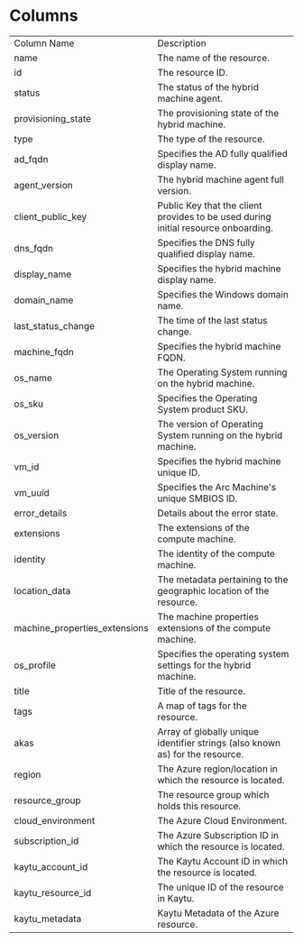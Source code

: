 # Columns  

<table>
	<tr><td>Column Name</td><td>Description</td></tr>
	<tr><td>name</td><td>The name of the resource.</td></tr>
	<tr><td>id</td><td>The resource ID.</td></tr>
	<tr><td>status</td><td>The status of the hybrid machine agent.</td></tr>
	<tr><td>provisioning_state</td><td>The provisioning state of the hybrid machine.</td></tr>
	<tr><td>type</td><td>The type of the resource.</td></tr>
	<tr><td>ad_fqdn</td><td>Specifies the AD fully qualified display name.</td></tr>
	<tr><td>agent_version</td><td>The hybrid machine agent full version.</td></tr>
	<tr><td>client_public_key</td><td>Public Key that the client provides to be used during initial resource onboarding.</td></tr>
	<tr><td>dns_fqdn</td><td>Specifies the DNS fully qualified display name.</td></tr>
	<tr><td>display_name</td><td>Specifies the hybrid machine display name.</td></tr>
	<tr><td>domain_name</td><td>Specifies the Windows domain name.</td></tr>
	<tr><td>last_status_change</td><td>The time of the last status change.</td></tr>
	<tr><td>machine_fqdn</td><td>Specifies the hybrid machine FQDN.</td></tr>
	<tr><td>os_name</td><td>The Operating System running on the hybrid machine.</td></tr>
	<tr><td>os_sku</td><td>Specifies the Operating System product SKU.</td></tr>
	<tr><td>os_version</td><td>The version of Operating System running on the hybrid machine.</td></tr>
	<tr><td>vm_id</td><td>Specifies the hybrid machine unique ID.</td></tr>
	<tr><td>vm_uuid</td><td>Specifies the Arc Machine&#39;s unique SMBIOS ID.</td></tr>
	<tr><td>error_details</td><td>Details about the error state.</td></tr>
	<tr><td>extensions</td><td>The extensions of the compute machine.</td></tr>
	<tr><td>identity</td><td>The identity of the compute machine.</td></tr>
	<tr><td>location_data</td><td>The metadata pertaining to the geographic location of the resource.</td></tr>
	<tr><td>machine_properties_extensions</td><td>The machine properties extensions of the compute machine.</td></tr>
	<tr><td>os_profile</td><td>Specifies the operating system settings for the hybrid machine.</td></tr>
	<tr><td>title</td><td>Title of the resource.</td></tr>
	<tr><td>tags</td><td>A map of tags for the resource.</td></tr>
	<tr><td>akas</td><td>Array of globally unique identifier strings (also known as) for the resource.</td></tr>
	<tr><td>region</td><td>The Azure region/location in which the resource is located.</td></tr>
	<tr><td>resource_group</td><td>The resource group which holds this resource.</td></tr>
	<tr><td>cloud_environment</td><td>The Azure Cloud Environment.</td></tr>
	<tr><td>subscription_id</td><td>The Azure Subscription ID in which the resource is located.</td></tr>
	<tr><td>kaytu_account_id</td><td>The Kaytu Account ID in which the resource is located.</td></tr>
	<tr><td>kaytu_resource_id</td><td>The unique ID of the resource in Kaytu.</td></tr>
	<tr><td>kaytu_metadata</td><td>Kaytu Metadata of the Azure resource.</td></tr>
</table>